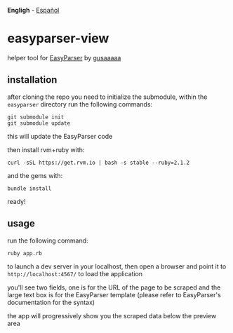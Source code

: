 **Engligh** - [Español](README-es.md)

# easyparser-view

helper tool for [EasyParser](https://github.com/gusaaaaa/easyparser) by [gusaaaaa](https://github.com/gusaaaaa)

## installation

after cloning the repo you need to initialize the submodule, within the `easyparser` directory run the following commands:

    git submodule init
    git submodule update

this will update the EasyParser code

then install rvm+ruby with:

    curl -sSL https://get.rvm.io | bash -s stable --ruby=2.1.2

and the gems with:

    bundle install

ready!

## usage

run the following command:

    ruby app.rb

to launch a dev server in your localhost, then open a browser and point it to `http://localhost:4567/` to load the application

you'll see two fields, one is for the URL of the page to be scraped and the large text box is for the EasyParser template (please refer to EasyParser's documentation for the syntax)

the app will progressively show you the scraped data below the preview area
